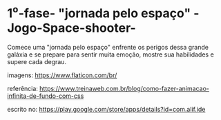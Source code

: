 # 1⁰-fase- "jornada pelo espaço" -Jogo-Space-shooter-
Comece uma "jornada pelo espaço" enfrente os perigos dessa grande galáxia e se prepare para sentir muita emoção,  mostre sua habilidades e supere cada degrau.

imagens: https://www.flaticon.com/br/

referência: https://www.treinaweb.com.br/blog/como-fazer-animacao-infinita-de-fundo-com-css

escrito no: https://play.google.com/store/apps/details?id=com.alif.ide
